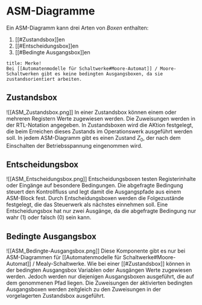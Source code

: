 # ASM-Diagramme

Ein ASM-Diagramm kann drei Arten von *Boxen* enthalten:
1. [[#Zustandsbox]]en
2. [[#Entscheidungsbox]]en
3. [[#Bedingte Ausgangsbox]]en

```ad-note
title: Merke!
Bei [[Automatenmodelle für Schaltwerke#Moore-Automat]] / Moore-Schaltwerken gibt es keine bedingten Ausgangsboxen, da sie zustandsorientiert arbeiten.
```
## Zustandsbox
![[ASM_Zustandsbox.png]]
In einer Zustandsbox können einem oder mehreren Registern Werte zugewiesen werden. Die Zuweisungen werden in der RTL-Notation angegeben.
In Zustandsboxen wird die AKtion festgelegt, die beim Erreichen dieses Zustands im Operationswerk ausgeführt werden soll.
In jedem ASM-Diagramm gibt es einen Zustand $Z_0$, der nach dem Einschalten der Betriebsspannung eingenommen wird.

## Entscheidungsbox
![[ASM_Entscheidungsbox.png]]
Entscheidungsboxen testen Registerinhalte oder Eingänge auf besondere Bedingungen. 
Die abgefragte Bedingung steuert den Kontrollfluss und legt damit die Ausgangspfade aus einem ASM-Block fest. Durch Entscheidungsboxen werden die Folgezustände festgelegt, die das Steuerwerk als nächstes einnehmen soll.
Eine Entscheidungsbox hat nur zwei Ausgänge, da die abgefragte Bedingung nur wahr (1) oder falsch (0) sein kann.

## Bedingte Ausgangsbox
![[ASM_Bedingte-Ausgangsbox.png]]
Diese Komponente gibt es nur bei ASM-Diagrammen für [[Automatenmodelle für Schaltwerke#Moore-Automat]] / Mealy-Schaltwerke.
Wie bei einer [[#Zustandsbox]] können in der bedingten Ausgangsbox Variablen oder Ausgängen Werte zugewiesen werden.
Jedoch werden nur diejenigen Ausgangsboxen ausgeführt, die auf dem genommenen Pfad liegen.
Die Zuweisungen der aktivierten bedingten Ausgangsboxen werden zeitgleich zu den Zuweisungen in der vorgelagerten Zustandsbox ausgeführt.